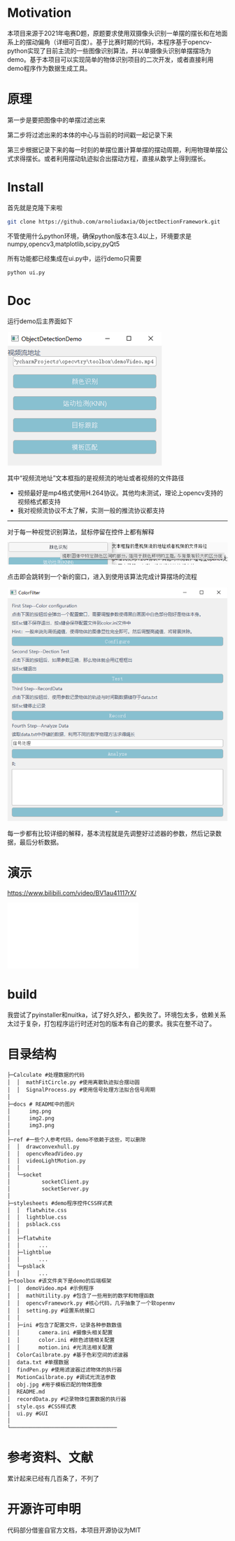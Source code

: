 # Motivation
本项目来源于2021年电赛D题，原题要求使用双摄像头识别一单摆的摆长和在地面系上的摆动偏角（详细可百度）。基于比赛时期的代码，本程序基于opencv-python实现了目前主流的一些图像识别算法，并以单摄像头识别单摆摆场为demo。基于本项目可以实现简单的物体识别项目的二次开发，或者直接利用demo程序作为数据生成工具。
# 原理
第一步是要把图像中的单摆过滤出来

第二步将过滤出来的本体的中心与当前的时间戳一起记录下来

第三步根据记录下来的每一时刻的单摆位置计算单摆的摆动周期，利用物理单摆公式求得摆长。或者利用摆动轨迹拟合出摆动方程，直接从数学上得到摆长。
# Install
首先就是克隆下来啦
```bash
git clone https://github.com/arnoliudaxia/ObjectDectionFramework.git
```
不管使用什么python环境，确保python版本在3.4以上，环境要求是numpy,opencv3,matplotlib,scipy,pyQt5

所有功能都已经集成在ui.py中，运行demo只需要
```bash
python ui.py
```
# Doc
运行demo后主界面如下

![img.png](docs/img.png)

其中“视频流地址”文本框指的是视频流的地址或者视频的文件路径
- 视频最好是mp4格式使用H.264协议。其他均未测试，理论上opencv支持的视频格式都支持
- 我对视频流协议不太了解，实测一般的推流协议都支持
---
对于每一种视觉识别算法，鼠标停留在控件上都有解释

![img.png](docs/img2.png)

点击即会跳转到一个新的窗口，进入到使用该算法完成计算摆场的流程

![img.png](docs/img3.png)

每一步都有比较详细的解释，基本流程就是先调整好过滤器的参数，然后记录数据，最后分析数据。

# 演示
https://www.bilibili.com/video/BV1au41117rX/
<iframe src="//player.bilibili.com/player.html?aid=508396244&bvid=BV1au41117rX&cid=493190533&page=1" scrolling="no" border="0" frameborder="no" framespacing="0" allowfullscreen="true"> </iframe>

# build
我尝试了pyinstaller和nuitka，试了好久好久，都失败了。环境包太多，依赖关系太过于复杂，打包程序运行时还对包的版本有自己的要求。我实在整不动了。

# 目录结构

```
├─Calculate #处理数据的代码
│  │  mathFitCircle.py #使用离散轨迹拟合摆动圆
│  │  SignalProcess.py #使用信号处理方法拟合信号周期
│
├─docs # README中的图片
│      img.png
│      img2.png
│      img3.png
│
├─ref #一些个人参考代码，demo不依赖于这些，可以删除
│  │  drawconvexhull.py
│  │  opencvReadVideo.py
│  │  videoLightMotion.py
│  │
│  └─socket
│          socketClient.py
│          socketServer.py
│
├─stylesheets #demo程序控件CSS样式表
│  │  flatwhite.css
│  │  lightblue.css
│  │  psblack.css
│  │
│  ├─flatwhite
│  │      ...
│  ├─lightblue
│  │      ...
│  └─psblack
│  │      ...
├─toolbox #该文件夹下是demo的后端框架
│  │  demoVideo.mp4 #示例程序
│  │  mathUtility.py #包含了一些用到的数学和物理函数
│  │  opencvFramework.py #核心代码，几乎抽象了一个软openmv
│  │  setting.py #设置系统接口
│  │
│  ├─ini #包含了配置文件，记录各种参数数值
│  │      camera.ini #摄像头相关配置
│  │      color.ini #颜色滤镜相关配置
│  │      motion.ini #光流法相关配置
│  ColorCailbrate.py #基于色彩空间的滤波器
│  data.txt #单摆数据
│  findPen.py #使用滤波器过滤物体的执行器
│  MotionCailbrate.py #调试光流法参数
│  obj.jpg #用于模板匹配的物体图像
│  README.md
│  recordData.py #记录物体位置数据的执行器
│  style.qss #CSS样式表
│  ui.py #GUI
│
└──────────────────────────────────

```

# 参考资料、文献
累计起来已经有几百条了，不列了

# 开源许可申明
代码部分借鉴自官方文档，本项目开源协议为MIT
